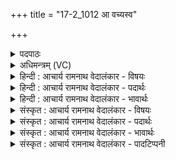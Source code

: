 +++
title = "17-2_1012 आ वच्यस्व"

+++
<details><summary>पदपाठः</summary>

आ꣢। व꣣च्यस्व। सुदक्ष। सु। दक्ष। चम्वोः। सु꣣तः꣢। वि꣣शा꣢म्। व꣡ह्निः꣢꣯। न। वि꣣श्प꣡तिः꣢। वृ꣣ष्टि꣢म्। दि꣣वः꣢। प꣣वस्व। रीति꣢म्। अ꣣पः꣢। जि꣡न्व꣢꣯न्। ग꣡वि꣢꣯ष्टये। गो। इ꣣ष्टये। धि꣡यः꣢꣯। १०१२।
</details>

<details><summary>अधिमन्त्रम् (VC)</summary>

- पवमानः सोमः
- कृतयशा आङ्गिरसः
- काकुभः प्रगाथः (विषमा ककुप्, समा सतोबृहती)
- पञ्चमः
</details>

<details><summary>हिन्दी : आचार्य रामनाथ वेदालंकार - विषयः</summary>

अगले मन्त्र में फिर आचार्य को कहा जा रहा है।
</details>

<details><summary>हिन्दी : आचार्य रामनाथ वेदालंकार - पदार्थः</summary>

पदार्थान्वयभाषाः -  हे (सुदक्ष) शुभ योगबल से युक्त आचार्यप्रवर ! (चम्वोः) द्यावापृथिवी के तुल्य परा और अपरा विद्याओं में (सुतः) निष्णात आप (विशाम्) प्रजाओं के (वह्नि) भार को उठानेवाले (विश्पतिः न) प्रजापालक राजा के समान (आ वच्यस्व) प्रशंसा प्राप्त कीजिए, (गविष्टये) दिव्य प्रकाश के इच्छुक मुझ शिष्य के लिए (धियः) प्रज्ञानों को (जिन्वन्) प्रेरित करते हुए आप (दिवः) मूर्धा-लोक से (वृष्टिम्) धर्ममेघ समाधि में होनेवाली ज्योति की वर्षा को और (अपः) आनन्द-जल की (रीतिम्) धारा को (पवस्व) प्रवाहित कीजिए ॥२॥ यहाँ उपमालङ्कार है ॥२॥
</details>

<details><summary>हिन्दी : आचार्य रामनाथ वेदालंकार - भावार्थः</summary>

भावार्थभाषाः -  योगविद्या में पारङ्गत आचार्य भौतिक विज्ञानों के पाण्डित्य के साथ-साथ योगविद्या का पाण्डित्य भी शिष्यों में उत्पन्न करता हुआ उनके सम्मुख मानो दिव्य ज्योति एवं ब्रह्मानन्द की धारा को प्रवाहित कर देता है ॥२॥
</details>

<details><summary>संस्कृत : आचार्य रामनाथ वेदालंकार - विषयः</summary>

अथ पुनरप्याचार्य उच्यते।
</details>

<details><summary>संस्कृत : आचार्य रामनाथ वेदालंकार - पदार्थः</summary>

पदार्थान्वयभाषाः -  हे (सुदक्ष) शुभयोग बलयुक्त आचार्यप्रवर ! (चम्वोः) द्यावापृथिव्योरिव पराऽपराविद्ययोः (सुतः) निष्णातः त्वम् (विशाम्) प्रजानाम् (वह्निः) भारवाहकः (विश्पतिः न) प्रजापालकः नृपतिरिव (आ वच्यस्व) प्रशंसां लभस्व। [वच परिभाषणे, कर्मणि ‘उच्यस्व’ इति प्राप्ते सम्प्रसारणाभावश्छान्दसः।] (गविष्टये) गोकामाय दिव्यप्रकाशेच्छुकाय शिष्याय मह्यम् (धियः) प्रज्ञानानि (जिन्वन्) प्रेरयन् त्वम् (दिवः) मूर्धलोकात् (वृष्टिम्) धर्ममेघसमाधौ जायमानां ज्योतिर्वृष्टिम् (अपः) आनन्दवारिणश्च (रीतिम्) धाराम्। [री गतिरेषणयोः, क्र्यादिः।] (पवस्व) प्रवाहय ॥२॥ अत्रोपमालङ्कारः ॥२॥
</details>

<details><summary>संस्कृत : आचार्य रामनाथ वेदालंकार - भावार्थः</summary>

भावार्थभाषाः -  योगविद्यापारंगत आचार्यो भौतिकविज्ञानेषु पण्डित्येन साकं योगविद्यापाण्डित्यमपि शिष्याणां कुर्वन् तेषां पुरतो दिव्यज्योतिषो ब्रह्मानन्दस्य च धारामिव प्रवाहयति ॥२॥
</details>

<details><summary>संस्कृत : आचार्य रामनाथ वेदालंकार - पादटिप्पनी</summary>

टिप्पणी:   १. ऋ० ९।१०८।१०,‘री॒तिम॒यां जिन्वा॒’ इति पाठः।
</details>